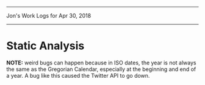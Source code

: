 *****************************************************************

Jon's Work Logs for Apr 30, 2018

*****************************************************************

# Static Analysis

**NOTE:** weird bugs can happen because in ISO dates, the year is not always the same as the Gregorian Calendar, especially at the beginning and end of a year. A bug like this caused the Twitter API to go down.